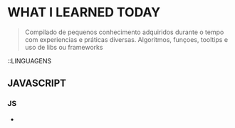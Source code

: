 # WHAT I LEARNED TODAY

> Compilado de pequenos conhecimento adquiridos durante o tempo com experiencias e práticas diversas. Algoritmos, funçoes, tooltips e uso de libs ou frameworks

::LINGUAGENS

## JAVASCRIPT

### JS

* 





